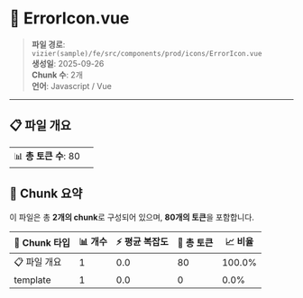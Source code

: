 # 📄 ErrorIcon.vue

> **파일 경로**: `vizier(sample)/fe/src/components/prod/icons/ErrorIcon.vue`  
> **생성일**: 2025-09-26  
> **Chunk 수**: 2개  
> **언어**: Javascript / Vue
---


## 📋 파일 개요

| | |
|--|--|
| 📊 **총 토큰 수**: 80 |  |






## 🧩 Chunk 요약

이 파일은 총 **2개의 chunk**로 구성되어 있으며, **80개의 토큰**을 포함합니다.

| 🧩 Chunk 타입 | 📊 개수 | ⚡ 평균 복잡도 | 📝 총 토큰 | 📈 비율 |
|---------------|--------|-------------|----------|--------|
| 📋 파일 개요 | 1 | 0.0 | 80 | 100.0% |
| template | 1 | 0.0 | 0 | 0.0% |

